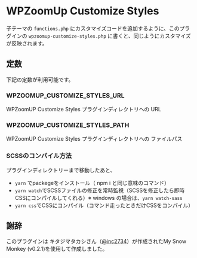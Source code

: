 # WPZoomUp Customize Styles

子テーマの `functions.php` にカスタマイズコードを追加するように、このプラグインの `wpzoomup-customize-styles.php` に書くと、同じようにカスタマイズが反映されます。

## 定数

下記の定数が利用可能です。

### WPZOOMUP_CUSTOMIZE_STYLES_URL

WPZoomUP Customize Styles プラグインディレクトリへの URL

### WPZOOMUP_CUSTOMIZE_STYLES_PATH

WPZoomUP Customize Styles プラグインディレクトリへの ファイルパス

### SCSSのコンパイル方法

プラグインディレクトリーまで移動したあと、
- ```yarn``` でpackegeをインストール（ npm i と同じ意味のコマンド）
- ```yarn watch```でSCSSファイルの修正を常時監視（SCSSを修正したら即時CSSにコンパイルしてくれる）※ windows の場合は、```yarn watch-sass```
- ```yarn css```でCSSにコンパイル（コマンド走ったときだけCSSをコンパイル）

## 謝辞

このプラグインは キタジマタカシさん（[@inc2734]( https://twitter.com/inc2734 )）が作成されたMy Snow Monkey (v0.2.1)を使用して作成しました。

